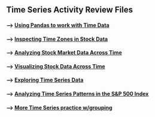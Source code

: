 ## Time Series Activity Review Files 

#### --> [Using Pandas to work with Time Data](https://github.com/Mun-Min/ASU_2022_Bootcamp/blob/master/Activity_Files/11-Time-Series/1/Activities/01-Ins_Time_in_Finance/Solved/importing-sp500-data.ipynb)

#### --> [Inspecting Time Zones in Stock Data](https://github.com/Mun-Min/ASU_2022_Bootcamp/blob/master/Activity_Files/11-Time-Series/1/Activities/02-Stu_Inspecting_Time_Zones/Solved/inspecting_time_zones_in_stock_data.ipynb)

#### --> [Analyzing Stock Market Data Across Time](https://github.com/Mun-Min/ASU_2022_Bootcamp/blob/master/Activity_Files/11-Time-Series/1/Activities/03-Ins_Analyzing_Market_Data/Solved/analyzing-market-data-across-time.ipynb)

#### --> [Visualizing Stock Data Across Time](https://github.com/Mun-Min/ASU_2022_Bootcamp/blob/master/Activity_Files/11-Time-Series/1/Activities/04-Stu_Visualizing_Stock_Data/Solved/visualizing-stock-data.ipynb)

#### --> [Exploring Time Series Data](https://github.com/Mun-Min/ASU_2022_Bootcamp/blob/master/Activity_Files/11-Time-Series/1/Activities/05-Ins_Exploring_Time_Series_Data/Solved/exploring-time-series-data.ipynb)

#### --> [Analyzing Time Series Patterns in the S&P 500 Index](https://github.com/Mun-Min/ASU_2022_Bootcamp/blob/master/Activity_Files/11-Time-Series/1/Activities/06-Stu_Visualizing_Time_Patterns/Solved/visualizing_time_patterns.ipynb)

#### --> [More Time Series practice w/grouping](https://github.com/Mun-Min/ASU_2022_Bootcamp/tree/master/Activity_Files/11-Time-Series/2/Activities/01-Stu_Warm_Up/Unsolved)